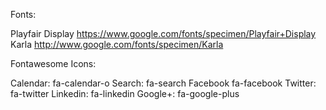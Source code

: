 Fonts:

Playfair Display https://www.google.com/fonts/specimen/Playfair+Display
Karla http://www.google.com/fonts/specimen/Karla

Fontawesome Icons:

Calendar: fa-calendar-o
Search: fa-search
Facebook fa-facebook
Twitter: fa-twitter
Linkedin: fa-linkedin
Google+: fa-google-plus
